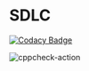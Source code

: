 # SDLC

[![Codacy Badge](https://api.codacy.com/project/badge/Grade/18038fc6bcc74600a903ce87fc116519)](https://app.codacy.com/manual/99002438/SDLC?utm_source=github.com&utm_medium=referral&utm_content=99002438/SDLC&utm_campaign=Badge_Grade_Dashboard)

![cppcheck-action](https://github.com/99002438/SDLC/workflows/cppcheck-action/badge.svg)
